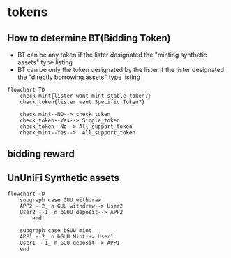 # tokens

## How to determine BT(Bidding Token)

- BT can be any token if the lister designated the "minting synthetic assets" type listing
- BT can be only the token designated by the lister if the lister designated the "directly borrowing assets" type listing

```mermaid
flowchart TD
	check_mint{lister want mint stable token?}
	check_token{lister want Specific Token?}

	check_mint--NO--> check_token
	check_token--Yes--> Single_token
	check_token--No--> All_support_token
	check_mint--Yes-->  All_support_token
```

## bidding reward

## UnUniFi Synthetic assets

```mermaid
flowchart TD
    subgraph case GUU withdraw
    APP2 --2_ n GUU withdraw--> User2
    User2 --1_ n bGUU deposit--> APP2
		end

    subgraph case bGUU mint
    APP1 --2_ n bGUU Mint--> User1
    User1 --1_ n GUU deposit--> APP1
    end
```
